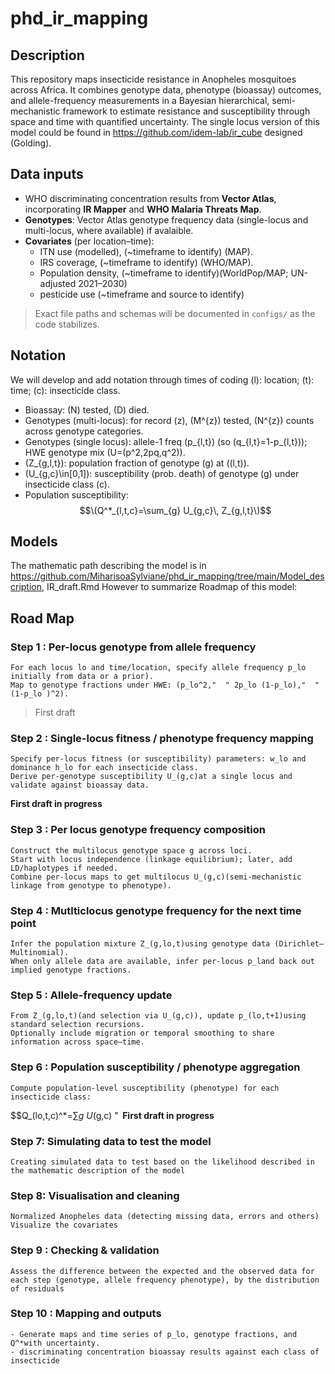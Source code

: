 # phd_ir_mapping
## Description
This repository maps insecticide resistance in Anopheles mosquitoes across Africa. It combines genotype data, phenotype (bioassay) outcomes, and allele-frequency measurements in a Bayesian hierarchical, semi-mechanistic framework to estimate resistance and susceptibility through space and time with quantified uncertainty.
The single locus version of this model could be found in https://github.com/idem-lab/ir_cube designed (Golding).

## Data inputs
- WHO discriminating concentration results from **Vector Atlas**, incorporating **IR Mapper** and **WHO Malaria Threats Map**.
- **Genotypes**: Vector Atlas genotype frequency data (single-locus and multi-locus, where available) if avalaible.
- **Covariates** (per location–time):
  - ITN use (modelled), (~timeframe to identify) (MAP).
  - IRS coverage, (~timeframe to identify) (WHO/MAP).
  - Population density, (~timeframe to identify)(WorldPop/MAP; UN-adjusted 2021–2030)
  - pesticide use (~timeframe and source to identify)
 
> Exact file paths and schemas will be documented in `configs/` as the code stabilizes.

## Notation
We will develop and add notation through times of coding
 \(l\): location; \(t\): time; \(c\): insecticide class.
- Bioassay: \(N\) tested, \(D\) died.
- Genotypes (multi-locus): for record \(z\), \(M^{z}\) tested, \(N^{z}\) counts across genotype categories.
- Genotypes (single locus): allele-1 freq \(p_{l,t}\) (so \(q_{l,t}=1-p_{l,t}\)); HWE genotype mix \(U=(p^2,2pq,q^2)\).
- \(Z_{g,l,t}\): population fraction of genotype \(g\) at \((l,t)\).
- \(U_{g,c}\in[0,1]\): susceptibility (prob. death) of genotype \(g\) under insecticide class \(c\).
- Population susceptibility: $$\(Q^*_{l,t,c}=\sum_{g} U_{g,c}\, Z_{g,l,t}\)$$

## Models
The mathematic path describing the model is in https://github.com/MiharisoaSylviane/phd_ir_mapping/tree/main/Model_description, IR_draft.Rmd
However to summarize Roadmap of this model:

## Road Map
### Step 1 : Per-locus genotype from allele frequency
	For each locus lo and time/location, specify allele frequency p_lo  initially from data or a prior).
	Map to genotype fractions under HWE: (p_lo^2,"  " 2p_lo (1-p_lo),"  "(1-p_lo )^2).
> First draft
### Step 2 : Single-locus fitness / phenotype frequency mapping
	Specify per-locus fitness (or susceptibility) parameters: w_lo and dominance h_lo for each insecticide class.
	Derive per-genotype susceptibility U_(g,c)at a single locus and validate against bioassay data.
 **First draft in progress**
### Step 3 : Per locus genotype frequency composition
	Construct the multilocus genotype space g across loci.
	Start with locus independence (linkage equilibrium); later, add LD/haplotypes if needed.
	Combine per-locus maps to get multilocus U_(g,c)(semi-mechanistic linkage from genotype to phenotype).
### Step 4 : Mutlticlocus genotype frequency for the next time point
	Infer the population mixture Z_(g,lo,t)using genotype data (Dirichlet–Multinomial).
	When only allele data are available, infer per-locus p_land back out implied genotype fractions.
### Step 5 : Allele-frequency update 
	From Z_(g,lo,t)(and selection via U_(g,c)), update p_(lo,t+1)using standard selection recursions.
	Optionally include migration or temporal smoothing to share information across space–time.
### Step 6 : Population susceptibility / phenotype aggregation
	Compute population-level susceptibility (phenotype) for each insecticide class:
$$Q_(lo,t,c)^*=∑_g U_(g,c) " 
**First draft in progress**
### Step 7: Simulating data to test the model
	Creating simulated data to test based on the likelihood described in the mathematic description of the model
### Step 8: Visualisation and cleaning
	Normalized Anopheles data (detecting missing data, errors and others)
	Visualize the covariates
### Step 9 : Checking & validation
	Assess the difference between the expected and the observed data for each step (genotype, allele frequency phenotype), by the distribution of residuals
### Step 10 : Mapping and outputs
	- Generate maps and time series of p_lo, genotype fractions, and Q^*with uncertainty.
	- discriminating concentration bioassay results against each class of insecticide

